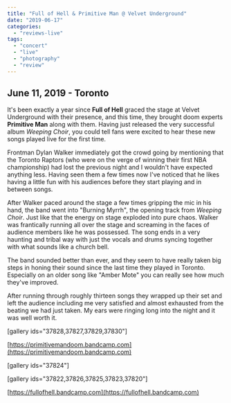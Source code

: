 ```yaml
---
title: "Full of Hell & Primitive Man @ Velvet Underground"
date: "2019-06-17"
categories: 
  - "reviews-live"
tags: 
  - "concert"
  - "live"
  - "photography"
  - "review"
---
```


## June 11, 2019 - Toronto

It's been exactly a year since **Full of Hell** graced the stage at Velvet Underground with their presence, and this time, they brought doom experts **Primitive Man** along with them. Having just released the very successful album _Weeping Choir_, you could tell fans were excited to hear these new songs played live for the first time.

Frontman Dylan Walker immediately got the crowd going by mentioning that the Toronto Raptors (who were on the verge of winning their first NBA championship) had lost the previous night and I wouldn't have expected anything less. Having seen them a few times now I've noticed that he likes having a little fun with his audiences before they start playing and in between songs.

After Walker paced around the stage a few times gripping the mic in his hand, the band went into "Burning Myrrh", the opening track from _Weeping Choir_. Just like that the energy on stage exploded into pure chaos. Walker was frantically running all over the stage and screaming in the faces of audience members like he was possessed. The song ends in a very haunting and tribal way with just the vocals and drums syncing together with what sounds like a church bell.

The band sounded better than ever, and they seem to have really taken big steps in honing their sound since the last time they played in Toronto. Especially on an older song like "Amber Mote" you can really see how much they've improved.

After running through roughly thirteen songs they wrapped up their set and left the audience including me very satisfied and almost exhausted from the beating we had just taken. My ears were ringing long into the night and it was well worth it.

\[gallery ids="37828,37827,37829,37830"\]

[https://primitivemandoom.bandcamp.com](https://primitivemandoom.bandcamp.com)

\[gallery ids="37824"\]

\[gallery ids="37822,37826,37825,37823,37820"\]

[https://fullofhell.bandcamp.com](https://fullofhell.bandcamp.com)
